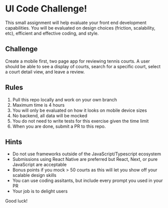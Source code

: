 # UI Code Challenge!

This small assignment will help evaluate your front end development capabilities.  You will be evaluated on design choices (friction, scalability, etc), efficient and effective coding, and style.

## Challenge

Create a mobile first, two page app for reviewing tennis courts.  A user should be able to see a display of courts, search for a specific court, select a court detail view, and leave a review.

## Rules

1. Pull this repo locally and work on your own branch
2. Maximum time is 4 hours
3. You will only be evaluated on how it looks on mobile device sizes
4. No backend, all data will be mocked
5. You do not need to write tests for this exercise given the time limit
6. When you are done, submit a PR to this repo.

## Hints 

- Do not use frameworks outside of the JavaScript/Typescript ecosystem
- Submissions using React Native are preferred but React, Next, or pure JavaScript are acceptable
- Bonus points if you mock > 50 courts as this will let you show off your scalable design skills
- You can use coding assitants, but include every prompt you used in your PR
- Your job is to delight users

Good luck!

